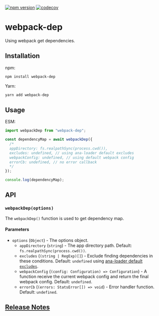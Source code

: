 [![npm version][fury-badge]][fury-link]
[![codecov][codecov-badge]][codecov-link]

# webpack-dep

Using webpack get dependencies.

## Installation

npm:

```sh
npm install webpack-dep
```

Yarn:

```sh
yarn add webpack-dep
```

## Usage

ESM:

```js
import webpackDep from "webpack-dep";

const dependencyMap = await webpackDep({
  /*
  appDirectory: fs.realpathSync(process.cwd()),
  excludes: undefined, // using ana-loader default excludes
  webpackConfig: undefined, // using default webpack config
  errorCb: undefined, // no error callback
  */
});

console.log(dependencyMap);
```

## API

### `webpackDep(options)`

The `webpackDep()` function is used to get dependency map.

#### Parameters

- `options` (`Object`) - The options object.
  - `appDirectory` (`string`) - The app directory path. Default: `fs.realpathSync(process.cwd())`.
  - `excludes` (`(string | RegExp)[]`) - Exclude finding dependencies in these conditions. Default: `undefined` using [ana-loader default `excludes`](https://github.com/zjffun/ana-loader#excludes).
  - `webpackConfig` (`(config: Configuration) => Configuration`) - A function receive the current webpack config and return the final webpack config. Default: `undefined`.
  - `errorCb` (`(errors: StatsError[]) => void`) - Error handler function. Default: `undefined`.

## [Release Notes](./CHANGELOG.md)

<!-- Definitions -->

[fury-link]: https://badge.fury.io/js/webpack-dep
[fury-badge]: https://badge.fury.io/js/webpack-dep.svg
[codecov-badge]: https://codecov.io/gh/zjffun/webpack-dep/branch/main/graph/badge.svg
[codecov-link]: https://codecov.io/gh/zjffun/webpack-dep
